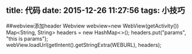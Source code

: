 title: 代码
date: 2015-12-26 11:27:56
tags: 小技巧
---

##webview添加header
	Webview webview=new WebView(getActivity())
	Map<String, String> headers = new HashMap<>();
	headers.put("params", "this is params");	
	webView.loadUrl(getIntent().getStringExtra(WEBURL), headers);